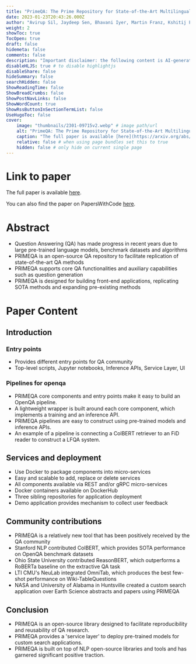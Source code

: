 ```yaml
---
title: "PrimeQA: The Prime Repository for State-of-the-Art Multilingual Question Answering Research and Development"
date: 2023-01-23T20:43:26.000Z
author: "Avirup Sil, Jaydeep Sen, Bhavani Iyer, Martin Franz, Kshitij Fadnis and 10 others"
weight: 2
showToc: true
TocOpen: true
draft: false
hidemeta: false
comments: false
description: "Important disclaimer: the following content is AI-generated, please make sure to fact check the presented information by reading the full paper."
disableHLJS: true # to disable highlightjs
disableShare: false
hideSummary: false
searchHidden: false
ShowReadingTime: false
ShowBreadCrumbs: false
ShowPostNavLinks: false
ShowWordCount: true
ShowRssButtonInSectionTermList: false
UseHugoToc: false
cover:
    image: "thumbnails/2301-09715v2.webp" # image path/url
    alt: "PrimeQA: The Prime Repository for State-of-the-Art Multilingual Question Answering Research and Development" # alt text
    caption: "The full paper is available [here](https://arxiv.org/abs/2301.09715)." # display caption under cover
    relative: false # when using page bundles set this to true
    hidden: false # only hide on current single page
---
```


# Link to paper
The full paper is available [here](https://arxiv.org/abs/2301.09715).

You can also find the paper on PapersWithCode [here](https://paperswithcode.com/paper/primeqa-the-prime-repository-for-state-of-the).

# Abstract
- Question Answering (QA) has made progress in recent years due to large pre-trained language models, benchmark datasets and algorithms
- PRIMEQA is an open-source QA repository to facilitate replication of state-of-the-art QA methods
- PRIMEQA supports core QA functionalities and auxiliary capabilities such as question generation
- PRIMEQA is designed for building front-end applications, replicating SOTA methods and expanding pre-existing methods

# Paper Content

## Introduction

### Entry points
- Provides different entry points for QA community
- Top-level scripts, Jupyter notebooks, Inference APIs, Service Layer, UI

### Pipelines for openqa
- PRIMEQA core components and entry points make it easy to build an OpenQA pipeline.
- A lightweight wrapper is built around each core component, which implements a training and an inference API.
- PRIMEQA pipelines are easy to construct using pre-trained models and inference APIs.
- An example of a pipeline is connecting a ColBERT retriever to an FiD reader to construct a LFQA system.

## Services and deployment
- Use Docker to package components into micro-services
- Easy and scalable to add, replace or delete services
- All components available via REST and/or gRPC micro-services
- Docker containers available on DockerHub
- Three sibling repositories for application deployment
- Demo application provides mechanism to collect user feedback

## Community contributions
- PRIMEQA is a relatively new tool that has been positively received by the QA community
- Stanford NLP contributed ColBERT, which provides SOTA performance on OpenQA benchmark datasets
- Ohio State University contributed ReasonBERT, which outperforms a RoBERTa baseline on the extractive QA task
- LTI CMU's NeuLab integrated OmniTab, which produces the best few-shot performance on Wiki-TableQuestions
- NASA and University of Alabama in Huntsville created a custom search application over Earth Science abstracts and papers using PRIMEQA

## Conclusion
- PRIMEQA is an open-source library designed to facilitate reproducibility and reusability of QA research.
- PRIMEQA provides a 'service layer' to deploy pre-trained models for custom search applications.
- PRIMEQA is built on top of NLP open-source libraries and tools and has garnered significant positive traction.
